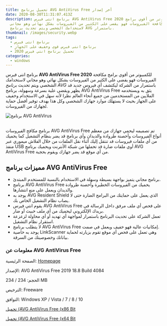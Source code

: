 ```yaml
---
title: تحميل برنامج AVG AntiVirus Free أخر إصدار
date: 2020-08-30T11:31:07.413Z
description: برنامج انتى فيرس AVG AntiVirus Free 2020 للكمبيوتر من أقوي برامج
  مكافحة الفيروسات فهو يقضى على الكثير من الفيروسات بشكل نهائي وهو مجاني
  لاستخدامك الشخصي ويتم تحديث برنامج AVG باستمرار.
thumbnail: /images/security.webp
tags:
  - برنامج انتى فيرس
  - برنامج انتى فيرس قوى وخفيف على الجهاز
  - تحميل برنامج انتي فيرس 2020
categories:
  - windows
---
```

<!--StartFragment-->

برنامج انتى فيرس **AVG AntiVirus Free 2020** للكمبيوتر من أقوي برامج مكافحة الفيروسات فهو يقضى على الكثير من الفيروسات بشكل نهائي وهو مجاني لاستخدامك الشخصي ويتم تحديث *برنامج AVG* باستمرار من الشركة ليكتشف أي فيروس جديد قد يظهر ويقضى علية بسرعة وسهولة، برنامج AVG AntiVirus Free يثق به ويستخدمه الملايين من المستخدمين من جميع أنحاء العالم نظرا لأنه سهل في الاستخدام وخفيف على الجهاز بحيث لا يستهلك موارد جهازك الشخصي وكل هذا بهدف توفير أفضل حماية لجهازك من الفيروسات.

![برنامج AVG AntiVirus](https://4.bp.blogspot.com/-5i4USODXG48/W1tirbF7rKI/AAAAAAAAA1A/GcxFm85F9Fcd6IiOD0C88hbdyMgHUhJ4gCLcBGAs/s1600/avg-antivirus.png "AVG AntiVirus")

\
برنامج مكافح الفيروسات AVG AntiVirus Free تم تصميمه ليحمي جهازك من معظم أنواع الفيروسات وأحصنة طروادة والديدان وأي برنامج قد يضر بنظام التشغيل كما يحميك من أي ملفات فيروسات قد تنتقل إليك أثناء نقل الملفات من خلال الفلاش ميموري عبر منفذ USB أوي ملفات ضارة قد تحملها من شبكة الأنترنت ويحميك برنامج AVG AntiVirus Free من أي موقع قد يضر جهازك ويقوم بحجبة.



## مميزات برنامج AVG AntiVirus Free

* برنامج مجاني يتميز بواجهة بسيطة وسهلة في الاستخدام بالنسبة للمستخدم المبتدئ.
* برنامج AVG AntiVirus Free يحميك من الفيروسات الخطيرة وأحصنة طروادة والديدان ويعمل على منع انتشارها.
* يوجد به AVG Resident Shield الذي يعمل على حمايتك من البرامج الضارة حتى لا يصاب نظام التشغيل الخاص بك.
* يقوم انتي فيرس AVG AntiVirus Free على فحص أي ملف مرفق داخل الرسالة في بريدك الإلكتروني ليحميك من أي ملف خبيث أو ضار.
* تعمل الشركة على تحديث البرنامج باستمرار لمواجهة أي تهديد أو أي محاولة لزعزعة استقرار نظام التشغيل.
* لا يتطلب برنامج AVG AntiVirus Free إمكانيات عالية فهو خفيف ويعمل في صمت.
* يوجد به خاصية LinkScanner وهي تعمل على فحص أي موقع تقوم بزيارته لحماية بياناتك وخصوصيتك من السرقة.



### معلومات عن AVG AntiVirus Free

الصفحة الرئيسية: [Homepage](http://www.avg.com/ww-en/homepage)

الإصدار: AVG AntiVirus Free 2019 18.8 Build 4084

الحجم: 234 / 234 MB

الترخيص: Freeware

التوافق: Windows XP / Vista / 7 / 8 / 10



[تحميل (AVG AntiVirus Free (x86 Bit](http://files-download.avg.com/inst/mp/Antivirus_Free_x86_1819.exe)

[تحميل (AVG AntiVirus Free (x64 Bit](http://files-download.avg.com/inst/mp/Antivirus_Free_x64_1818.exe)

<!--EndFragment-->